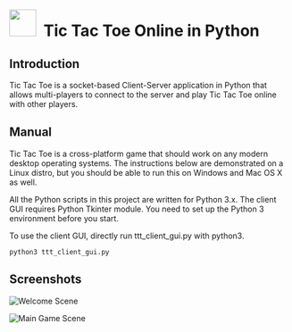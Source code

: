<img src="http://raw.github.com/CharmySoft/tic-tac-toe-in-python/master/icons/icon.png" width="48"/>&nbsp;&nbsp;**Tic Tac Toe Online in Python**
========================

Introduction
------------------------
Tic Tac Toe is a socket-based Client-Server application in Python that allows multi-players to connect to the server and play Tic Tac Toe online with other players.  


Manual
------------------------
Tic Tac Toe is a cross-platform game that should work on any modern desktop operating systems. The instructions below are demonstrated on a Linux distro, but you should be able to run this on Windows and Mac OS X as well.  

All the Python scripts in this project are written for Python 3.x. The client GUI requires Python Tkinter module. You need to set up the Python 3 environment before you start.  

To use the client GUI, directly run ttt_client_gui.py with python3.

	python3 ttt_client_gui.py


Screenshots
------------------------
![Welcome Scene](/screenshots/gui-welcome-scene.png?raw=true "Welcome Scene")  

![Main Game Scene](/screenshots/gui-main-game-scene.png?raw=true "Main Game Scene")  
